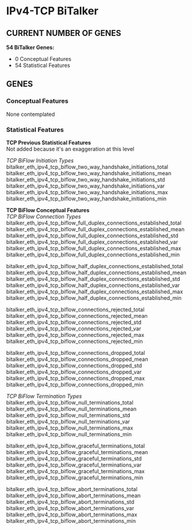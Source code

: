 # IPv4-TCP BiTalker
## CURRENT NUMBER OF GENES
**54 BiTalker Genes:**
- 0 Conceptual Features
- 54 Statistical Features

## GENES
### Conceptual Features
None contemplated  

### Statistical Features
**TCP Previous Statistical Features**  
Not added because it's an exaggeration at this level  

*TCP BiFlow Initiation Types*  
bitalker_eth_ipv4_tcp_biflow_two_way_handshake_initiations_total  
bitalker_eth_ipv4_tcp_biflow_two_way_handshake_initiations_mean  
bitalker_eth_ipv4_tcp_biflow_two_way_handshake_initiations_std  
bitalker_eth_ipv4_tcp_biflow_two_way_handshake_initiations_var  
bitalker_eth_ipv4_tcp_biflow_two_way_handshake_initiations_max  
bitalker_eth_ipv4_tcp_biflow_two_way_handshake_initiations_min  

**TCP BiFlow Conceptual Features**  
*TCP BiFlow Connection Types*  
bitalker_eth_ipv4_tcp_biflow_full_duplex_connections_established_total  
bitalker_eth_ipv4_tcp_biflow_full_duplex_connections_established_mean  
bitalker_eth_ipv4_tcp_biflow_full_duplex_connections_established_std  
bitalker_eth_ipv4_tcp_biflow_full_duplex_connections_established_var  
bitalker_eth_ipv4_tcp_biflow_full_duplex_connections_established_max  
bitalker_eth_ipv4_tcp_biflow_full_duplex_connections_established_min  

bitalker_eth_ipv4_tcp_biflow_half_duplex_connections_established_total  
bitalker_eth_ipv4_tcp_biflow_half_duplex_connections_established_mean  
bitalker_eth_ipv4_tcp_biflow_half_duplex_connections_established_std  
bitalker_eth_ipv4_tcp_biflow_half_duplex_connections_established_var  
bitalker_eth_ipv4_tcp_biflow_half_duplex_connections_established_max  
bitalker_eth_ipv4_tcp_biflow_half_duplex_connections_established_min  

bitalker_eth_ipv4_tcp_biflow_connections_rejected_total  
bitalker_eth_ipv4_tcp_biflow_connections_rejected_mean  
bitalker_eth_ipv4_tcp_biflow_connections_rejected_std  
bitalker_eth_ipv4_tcp_biflow_connections_rejected_var  
bitalker_eth_ipv4_tcp_biflow_connections_rejected_max  
bitalker_eth_ipv4_tcp_biflow_connections_rejected_min  

bitalker_eth_ipv4_tcp_biflow_connections_dropped_total  
bitalker_eth_ipv4_tcp_biflow_connections_dropped_mean  
bitalker_eth_ipv4_tcp_biflow_connections_dropped_std  
bitalker_eth_ipv4_tcp_biflow_connections_dropped_var  
bitalker_eth_ipv4_tcp_biflow_connections_dropped_max  
bitalker_eth_ipv4_tcp_biflow_connections_dropped_min  


*TCP BiFlow Termination Types*  
bitalker_eth_ipv4_tcp_biflow_null_terminations_total  
bitalker_eth_ipv4_tcp_biflow_null_terminations_mean  
bitalker_eth_ipv4_tcp_biflow_null_terminations_std  
bitalker_eth_ipv4_tcp_biflow_null_terminations_var  
bitalker_eth_ipv4_tcp_biflow_null_terminations_max  
bitalker_eth_ipv4_tcp_biflow_null_terminations_min  

bitalker_eth_ipv4_tcp_biflow_graceful_terminations_total  
bitalker_eth_ipv4_tcp_biflow_graceful_terminations_mean  
bitalker_eth_ipv4_tcp_biflow_graceful_terminations_std  
bitalker_eth_ipv4_tcp_biflow_graceful_terminations_var  
bitalker_eth_ipv4_tcp_biflow_graceful_terminations_max  
bitalker_eth_ipv4_tcp_biflow_graceful_terminations_min  

bitalker_eth_ipv4_tcp_biflow_abort_terminations_total  
bitalker_eth_ipv4_tcp_biflow_abort_terminations_mean  
bitalker_eth_ipv4_tcp_biflow_abort_terminations_std  
bitalker_eth_ipv4_tcp_biflow_abort_terminations_var  
bitalker_eth_ipv4_tcp_biflow_abort_terminations_max  
bitalker_eth_ipv4_tcp_biflow_abort_terminations_min  
